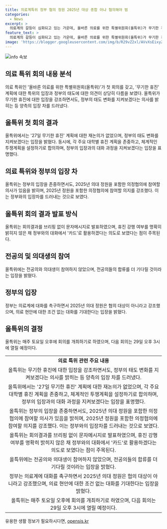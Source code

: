 ```yaml
---
title: 의료계특위 정부 협의 정원 2025년 대상 종합 아냐 협의해야 범
categories:
  - News
excerpt: >
  의료계의 갈등이 심화되고 있는 가운데, 올바른 의료를 위한 특별위원회(올특위)가 무기한 휴진 계획을 유지하겠다는 입장을 공개하며 정부와의 갈등을 강화했다. 해당 특위는 지난 22일 첫 회의에서 정부의 의료정책에 대한 태도를 지켜보겠다는 뜻을 밝혔으며, 2025년 의대 정원 논의에 대해 강한 의견차를 보였다. 이에 대한 반응과 다음 회의 일정에 대한 소식도 관심을 모으고 있다. (단어 수: 150)
feature_text: >
  의료계의 갈등이 심화되고 있는 가운데, 올바른 의료를 위한 특별위원회(올특위)가 무기한 휴진 계획을 유지하겠다는 입장을 공개하며 정부와의 갈등을 강화했다. 해당 특위는 지난 22일 첫 회의에서 정부의 의료정책에 대한 태도를 지켜보겠다는 뜻을 밝혔으며, 2025년 의대 정원 논의에 대해 강한 의견차를 보였다. 이에 대한 반응과 다음 회의 일정에 대한 소식도 관심을 모으고 있다. (단어 수: 150)
image: 'https://blogger.googleusercontent.com/img/b/R29vZ2xl/AVvXsEixyZcFfHzMRdzZMjFBmAUKJYCLCGyLL1o632UiGVXcaFdKo_bkvkuCioo0uUKlGfBVcT3P84aROyZIXSBEx3Aw5nCQ3pTgDom1WDC4m8eifvWiAmWEEVb4x6G_l8C0QH225ldMjyaFvpxGEBGNO37VmDTDMHGhJPq73UglMfDca1-0aw/s1600/blogspot.png'
---
```


<p><img src="https://blogger.googleusercontent.com/img/b/R29vZ2xl/AVvXsEixyZcFfHzMRdzZMjFBmAUKJYCLCGyLL1o632UiGVXcaFdKo_bkvkuCioo0uUKlGfBVcT3P84aROyZIXSBEx3Aw5nCQ3pTgDom1WDC4m8eifvWiAmWEEVb4x6G_l8C0QH225ldMjyaFvpxGEBGNO37VmDTDMHGhJPq73UglMfDca1-0aw/s1600/blogspot.png" alt="info 속보" /></p>

<h2 data-ke-size="size26">의료 특위 회의 내용 분석</h2>

<p data-ke-size="size16">의료 특위인 '올바른 의료를 위한 특별위원회(올특위)'가 첫 회의를 갖고, '무기한 휴진' 계획에 대한 특위의 입장과 정부의 태도에 대한 의견이 상당히 다름을 보였다. 올특위가 무기한 휴진에 대한 입장을 강조하면서도, 정부의 태도 변화를 지켜보겠다는 의사를 밝히는 등 양측의 입장 차를 드러냈다.</p>

<h2 data-ke-size="size26">올특위 첫 회의 결과</h2>

<p data-ke-size="size16">올특위에서는 '27일 무기한 휴진' 계획에 대한 재논의가 없었으며, 정부의 태도 변화를 지켜보겠다는 입장을 밝혔다. 동시에, 각 주요 대학별 휴진 계획을 존중하고, 체계적인 투쟁계획을 설정하기로 합의하며, 정부의 입장과의 대화 과정을 지켜보겠다는 입장을 표명했다.</p>

<h2 data-ke-size="size26">의료 특위와 정부의 입장 차</h2>

<p data-ke-size="size16">올특위는 정부의 입장을 존중하면서도, 2025년 의대 정원을 포함한 의정협의에 참여할 의사가 있음을 밝히며, 2025년 정원을 포함한 의정협의에 참여할 의지를 강조했다. 이는 정부와의 입장차를 드러내는 것으로 보였다.</p>

<h2 data-ke-size="size26">올특위 회의 결과 발표 방식</h2>

<p data-ke-size="size16">올특위는 회의결과를 브리핑 없이 문자메시지로 발표하였으며, 휴진 강행 여부를 명확히 밝히지 않은 채 정부와의 대화에서 '카드'로 활용하겠다는 의도로 보였다는 점이 주목된다.</p>

<h2 data-ke-size="size26">전공의 및 의대생의 참여</h2>

<p data-ke-size="size16">올특위에는 전공의와 의대생이 참여하지 않았으며, 전공의들의 합류를 더 기다릴 것이라는 입장을 밝혔다.</p>

<h2 data-ke-size="size26">정부의 입장</h2>

<p data-ke-size="size16">정부는 의료계에 대화를 촉구하면서 2025년 의대 정원은 협의 대상이 아니라고 강조했으며, 의료 현안에 대한 조건 없는 대화를 기대한다는 입장을 밝혔다.</p>

<h2 data-ke-size="size26">올특위의 결정</h2>

<p data-ke-size="size16">올특위는 매주 토요일 오후에 회의를 개최하기로 하였으며, 다음 회의는 29일 오후 3시에 열릴 예정이다.</p>

<table>
  <tr>
    <td style="text-align: center; height: 17px;"><b>의료 특위 관련 주요 내용</b></td>
  </tr>
  <tr>
    <td style="text-align: center; height: 17px;">올특위는 무기한 휴진에 대한 입장을 강조하면서도, 정부의 태도 변화를 지켜보겠다는 의사를 밝히는 등 양측의 입장 차를 드러냈다.</td>
  </tr>
  <tr>
    <td style="text-align: center; height: 17px;">올특위에서는 '27일 무기한 휴진' 계획에 대한 재논의가 없었으며, 각 주요 대학별 휴진 계획을 존중하고, 체계적인 투쟁계획을 설정하기로 합의하며, 정부의 입장과의 대화 과정을 지켜보겠다는 입장을 표명했다.</td>
  </tr>
  <tr>
    <td style="text-align: center; height: 17px;">올특위는 정부의 입장을 존중하면서도, 2025년 의대 정원을 포함한 의정협의에 참여할 의사가 있음을 밝히며, 2025년 정원을 포함한 의정협의에 참여할 의지를 강조했다. 이는 정부와의 입장차를 드러내는 것으로 보였다.</td>
  </tr>
  <tr>
    <td style="text-align: center; height: 17px;">올특위는 회의결과를 브리핑 없이 문자메시지로 발표하였으며, 휴진 강행 여부를 명확히 밝히지 않은 채 정부와의 대화에서 '카드'로 활용하겠다는 의도로 보였다는 점이 주목된다.</td>
  </tr>
  <tr>
    <td style="text-align: center; height: 17px;">올특위에는 전공의와 의대생이 참여하지 않았으며, 전공의들의 합류를 더 기다릴 것이라는 입장을 밝혔다.</td>
  </tr>
  <tr>
    <td style="text-align: center; height: 17px;">정부는 의료계에 대화를 촉구하면서 2025년 의대 정원은 협의 대상이 아니라고 강조했으며, 의료 현안에 대한 조건 없는 대화를 기대한다는 입장을 밝혔다.</td>
  </tr>
  <tr>
    <td style="text-align: center; height: 17px;">올특위는 매주 토요일 오후에 회의를 개최하기로 하였으며, 다음 회의는 29일 오후 3시에 열릴 예정이다.</td>
  </tr>
</table>
유용한 생활 정보가 필요하시다면, <a href="https://opensis.kr" rel="dofollow">opensis.kr</a>



